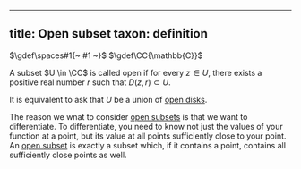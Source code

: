 
---
title: Open subset
taxon: definition
---

$\gdef\spaces#1{~ #1 ~}$
$\gdef\CC{\mathbb{C}}$

A subset $U \in \CC$ is called open if for every $z \in U$, there exists a positive real number $r$ such that $D(z,r) \subset U$. 

It is equivalent to ask that $U$ be a union of [open disks](./lecture-1.md). 

The reason we wnat to consider [open subsets](./rmsf-0001.md) is that we want to differentiate. To differentiate, you need to know not just the values of your function at a point, but its value at all points sufficiently close to your point. An [open subset](./rmsf-0001.md) is exactly a subset which, if it contains a point, contains all sufficiently close points as well. 
